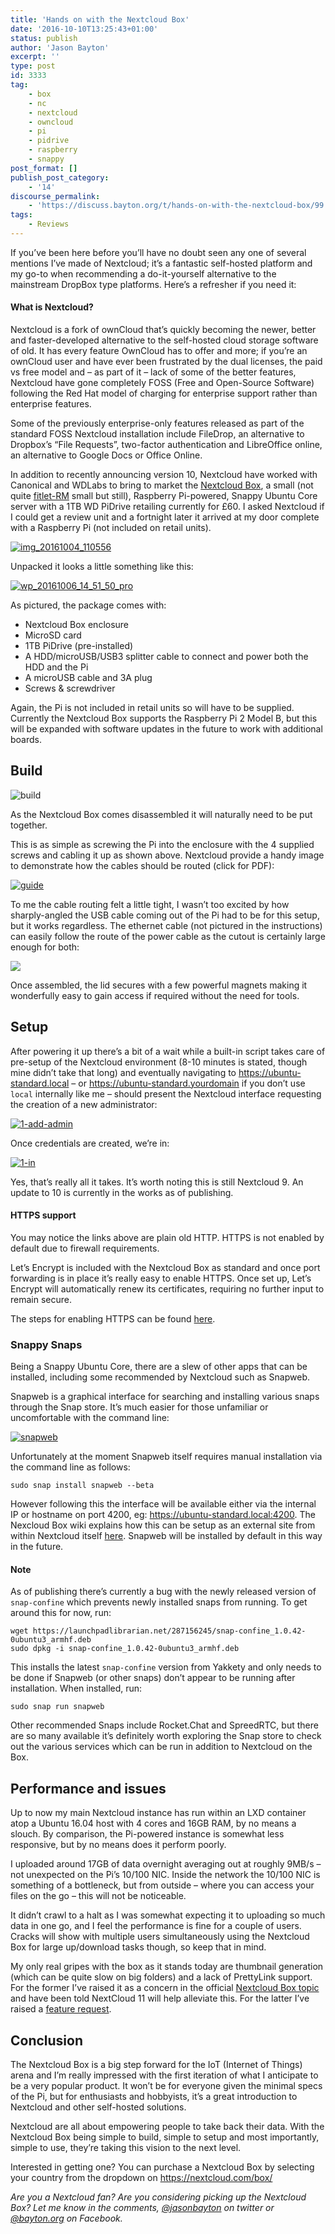 ```yaml
---
title: 'Hands on with the Nextcloud Box'
date: '2016-10-10T13:25:43+01:00'
status: publish
author: 'Jason Bayton'
excerpt: ''
type: post
id: 3333
tag:
    - box
    - nc
    - nextcloud
    - owncloud
    - pi
    - pidrive
    - raspberry
    - snappy
post_format: []
publish_post_category:
    - '14'
discourse_permalink:
    - 'https://discuss.bayton.org/t/hands-on-with-the-nextcloud-box/99'
tags:
    - Reviews
---
```

If you’ve been here before you’ll have no doubt seen any one of several mentions I’ve made of Nextcloud; it’s a fantastic self-hosted platform and my go-to when recommending a do-it-yourself alternative to the mainstream DropBox type platforms. Here’s a refresher if you need it:

<div class="callout callout-default">

#### What is Nextcloud?

Nextcloud is a fork of ownCloud that’s quickly becoming the newer, better and faster-developed alternative to the self-hosted cloud storage software of old. It has every feature OwnCloud has to offer and more; if you’re an ownCloud user and have ever been frustrated by the dual licenses, the paid vs free model and – as part of it – lack of some of the better features, Nextcloud have gone completely FOSS (Free and Open-Source Software) following the Red Hat model of charging for enterprise support rather than enterprise features.

Some of the previously enterprise-only features released as part of the standard FOSS Nextcloud installation include FileDrop, an alternative to Dropbox’s “File Requests”, two-factor authentication and LibreOffice online, an alternative to Google Docs or Office Online.

</div>

In addition to recently announcing version 10, Nextcloud have worked with Canonical and WDLabs to bring to market the [Nextcloud Box](https://nextcloud.com/box), a small (not quite [fitlet-RM](/2016/07/hands-on-fitlet-rm-a-fanless-industrial-mini-pc-by-compulab/) small but still), Raspberry Pi-powered, Snappy Ubuntu Core server with a 1TB WD PiDrive retailing currently for £60. I asked Nextcloud if I could get a review unit and a fortnight later it arrived at my door complete with a Raspberry Pi (not included on retail units).

[![img_20161004_110556](https://cdn.bayton.org/uploads/2016/10/IMG_20161004_110556.jpg)](/https://cdn.bayton.org/uploads/2016/10/IMG_20161004_110556.jpg)

Unpacked it looks a little something like this:

[![wp_20161006_14_51_50_pro](https://cdn.bayton.org/uploads/2016/10/WP_20161006_14_51_50_Pro.jpg)](/https://cdn.bayton.org/uploads/2016/10/WP_20161006_14_51_50_Pro.jpg)

As pictured, the package comes with:

- Nextcloud Box enclosure
- MicroSD card
- 1TB PiDrive (pre-installed)
- A HDD/microUSB/USB3 splitter cable to connect and power both the HDD and the Pi
- A microUSB cable and 3A plug
- Screws &amp; screwdriver

Again, the Pi is not included in retail units so will have to be supplied. Currently the Nextcloud Box supports the Raspberry Pi 2 Model B, but this will be expanded with software updates in the future to work with additional boards.

Build
-----

![build](https://cdn.bayton.org/uploads/2016/10/build.gif)

As the Nextcloud Box comes disassembled it will naturally need to be put together.

This is as simple as screwing the Pi into the enclosure with the 4 supplied screws and cabling it up as shown above. Nextcloud provide a handy image to demonstrate how the cables should be routed (click for PDF):

[![guide](https://cdn.bayton.org/uploads/2016/10/guide.png)](/https://cdn.bayton.org/uploads/2016/10/Box-Assembly-Guide.pdf)

To me the cable routing felt a little tight, I wasn’t too excited by how sharply-angled the USB cable coming out of the Pi had to be for this setup, but it works regardless. The ethernet cable (not pictured in the instructions) can easily follow the route of the power cable as the cutout is certainly large enough for both:

[![](https://cdn.bayton.org/uploads/2016/10/WP_20161006_15_16_34_Pro.jpg)](/https://cdn.bayton.org/uploads/2016/10/WP_20161006_15_16_34_Pro.jpg)

Once assembled, the lid secures with a few powerful magnets making it wonderfully easy to gain access if required without the need for tools.

Setup
-----

After powering it up there’s a bit of a wait while a built-in script takes care of pre-setup of the Nextcloud environment (8-10 minutes is stated, though mine didn’t take that long) and eventually navigating to <https://ubuntu-standard.local> – or <https://ubuntu-standard.yourdomain> if you don’t use `local` internally like me – should present the Nextcloud interface requesting the creation of a new administrator:

[![1-add-admin](https://cdn.bayton.org/uploads/2016/10/1-add-admin.jpg)](/https://cdn.bayton.org/uploads/2016/10/1-add-admin.jpg)

Once credentials are created, we’re in:

[![1-in](https://cdn.bayton.org/uploads/2016/10/1-in.jpg)](/https://cdn.bayton.org/uploads/2016/10/1-in.jpg)

Yes, that’s really all it takes. It’s worth noting this is still Nextcloud 9. An update to 10 is currently in the works as of publishing.

<div class="callout callout-info"> 

#### HTTPS support

You may notice the links above are plain old HTTP. HTTPS is not enabled by default due to firewall requirements.

Let’s Encrypt is included with the Nextcloud Box as standard and once port forwarding is in place it’s really easy to enable HTTPS. Once set up, Let’s Encrypt will automatically renew its certificates, requiring no further input to remain secure.

The steps for enabling HTTPS can be found [here](https://github.com/nextcloud/nextcloud-snap/wiki/Enabling-HTTPS-(SSLS,-TLS)).

</div>

### Snappy Snaps

Being a Snappy Ubuntu Core, there are a slew of other apps that can be installed, including some recommended by Nextcloud such as Snapweb.

Snapweb is a graphical interface for searching and installing various snaps through the Snap store. It’s much easier for those unfamiliar or uncomfortable with the command line:

[![snapweb](https://cdn.bayton.org/uploads/2016/10/Snapweb.png)](/https://cdn.bayton.org/uploads/2016/10/Snapweb.png)

Unfortunately at the moment Snapweb itself requires manual installation via the command line as follows:

`sudo snap install snapweb --beta`

However following this the interface will be available either via the internal IP or hostname on port 4200, eg: <https://ubuntu-standard.local:4200>. The Nexcloud Box wiki explains how this can be setup as an external site from within Nextcloud itself [here](https://github.com/nextcloud/nextcloud-snap/wiki/How-to-manage-your-snaps). Snapweb will be installed by default in this way in the future.

<div class="callout callout-danger"> 

#### Note

As of publishing there’s currently a bug with the newly released version of `snap-confine` which prevents newly installed snaps from running. To get around this for now, run:

```
wget https://launchpadlibrarian.net/287156245/snap-confine_1.0.42-0ubuntu3_armhf.deb
sudo dpkg -i snap-confine_1.0.42-0ubuntu3_armhf.deb
```

This installs the latest `snap-confine` version from Yakkety and only needs to be done if Snapweb (or other snaps) don’t appear to be running after installation. When installed, run:

`sudo snap run snapweb`

</div>

Other recommended Snaps include Rocket.Chat and SpreedRTC, but there are so many available it’s definitely worth exploring the Snap store to check out the various services which can be run in addition to Nextcloud on the Box.

Performance and issues
----------------------

Up to now my main Nextcloud instance has run within an LXD container atop a Ubuntu 16.04 host with 4 cores and 16GB RAM, by no means a slouch. By comparison, the Pi-powered instance is somewhat less responsive, but by no means does it perform poorly.

I uploaded around 17GB of data overnight averaging out at roughly 9MB/s – not unexpected on the Pi’s 10/100 NIC. Inside the network the 10/100 NIC is something of a bottleneck, but from outside – where you can access your files on the go – this will not be noticeable.

It didn’t crawl to a halt as I was somewhat expecting it to uploading so much data in one go, and I feel the performance is fine for a couple of users. Cracks will show with multiple users simultaneously using the Nextcloud Box for large up/download tasks though, so keep that in mind.

My only real gripes with the box as it stands today are thumbnail generation (which can be quite slow on big folders) and a lack of PrettyLink support. For the former I’ve raised it as a concern in the official [Nextcloud Box topic](https://help.nextcloud.com/t/the-great-nextcloud-box-topic/3510/63) and have been told NextCloud 11 will help alleviate this. For the latter I’ve raised a [feature request](https://github.com/nextcloud/nextcloud-snap/issues/86).

Conclusion
----------

The Nextcloud Box is a big step forward for the IoT (Internet of Things) arena and I’m really impressed with the first iteration of what I anticipate to be a very popular product. It won’t be for everyone given the minimal specs of the Pi, but for enthusiasts and hobbyists, it’s a great introduction to Nextcloud and other self-hosted solutions.

Nextcloud are all about empowering people to take back their data. With the Nextcloud Box being simple to build, simple to setup and most importantly, simple to use, they’re taking this vision to the next level.

Interested in getting one? You can purchase a Nextcloud Box by selecting your country from the dropdown on <https://nextcloud.com/box/>

*Are you a Nextcloud fan? Are you considering picking up the Nextcloud Box? Let me know in the comments, [@jasonbayton](https://twitter.com/jasonbayton) on twitter or [@bayton.org](https://facebook.com/bayton.org) on Facebook.*